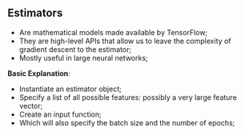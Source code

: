 ## Estimators

- Are mathematical models made available by TensorFlow;
- They are high-level APIs that allow us to leave the complexity of gradient descent to the estimator;
- Mostly useful in large neural networks;


__Basic Explanation__:

- Instantiate an estimator object;
- Specify a list of all possible features: possibly a very large feature vector;
- Create an input function;
- Which will also specify the batch size and the number of epochs;


